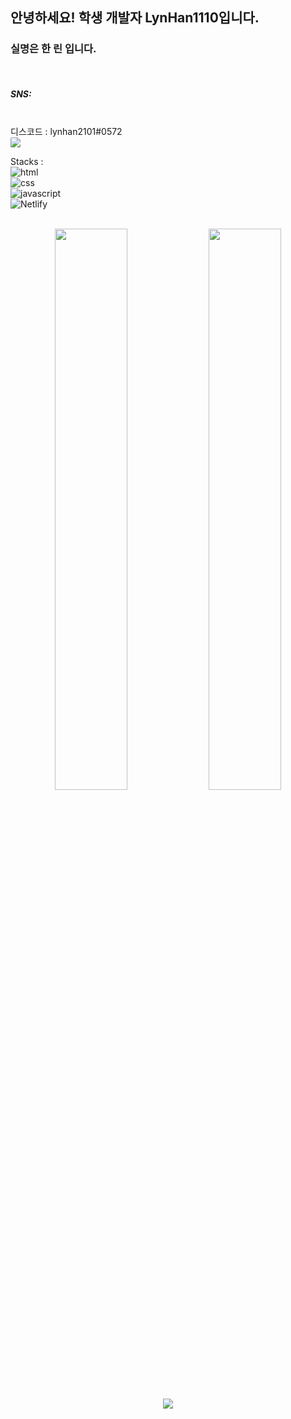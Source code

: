<h2>안녕하세요! 학생 개발자 LynHan1110입니다.</h2>
<h3>  실명은 한 린 입니다.</h3>

  <br />
  <h5>SNS:</h5>  <br />
  디스코드 : lynhan2101#0572<br />
  <img src="https://discord.c99.nl/widget/theme-1/1000315891898138634.png"  style="border-radius : 10%;" />

<label>Stacks : </label><br />
![html](https://img.shields.io/badge/HTML-E34F26?style=flat-square&logo=HTML5&logoColor=white)<br />
![css](https://img.shields.io/badge/CSS-1572B6?style=flat-square&logo=CSS3&logoColor=white)<br />
![javascript](https://img.shields.io/badge/JavaScript-F7DF1E?style=flat-square&logo=Javascript&logoColor=white) <br />
![Netlify](https://img.shields.io/badge/Netlify-00C7B7?style=flat-square&logo=Netlify&logoColor=white)
<br />
<br />
<p align="center">
<img src="https://github-readme-stats.vercel.app/api?username=LynHan1110&theme=gotham&show_icons=true&count_private=true&hide_border=true"  width="48%"/>
<img src="https://github-readme-streak-stats.herokuapp.com?user=LynHan1110&theme=gotham&hide_border=true&date_format=M%20j%5B%2C%20Y%5D"  width="48%"/>
<img src="https://github-readme-stats.vercel.app/api/top-langs/?username=LynHan1110" />
</p>
<br />
<br />

